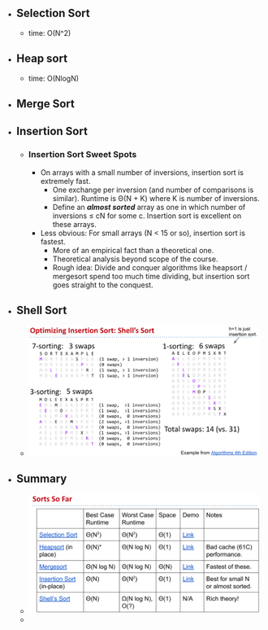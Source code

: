 - ## Selection Sort
	- time: O(N^2)
- ## Heap sort
	- time: O(NlogN)
- ## Merge Sort
- ## Insertion Sort
	- ### Insertion Sort Sweet Spots
		- On arrays with a small number of inversions, insertion sort is extremely fast.
			- One exchange per inversion (and number of comparisons is similar). Runtime is Θ(N + K) where K is number of inversions.
			- Define an ***almost sorted*** array as one in which number of inversions ≤ cN for some c. Insertion sort is excellent on these arrays.
		- Less obvious: For small arrays (N < 15 or so), insertion sort is fastest.
			- More of an empirical fact than a theoretical one.
			- Theoretical analysis beyond scope of the course.
			- Rough idea: Divide and conquer algorithms like heapsort / mergesort spend too much time dividing, but insertion sort goes straight to the conquest.
- ## Shell Sort
	- ![image.png](../assets/image_1675744935234_0.png)
- ## Summary
	- ![image.png](../assets/image_1675744907861_0.png)
	-